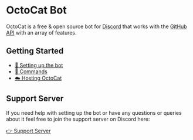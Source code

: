 # OctoCat Bot
OctoCat is a free & open source bot for [Discord](https://discord.com) that works with the [GitHub API](https://developer.github.com/v3/) with an array of features.

## Getting Started

- [🔨 Setting up the bot](https://github.com/tommyshelby9121/octocat/blob/master/docs/setup.md)
- [🤖 Commands](https://github.com/tommyshelby9121/octocat/blob/master/docs/commands.md)
- [☁️ Hosting OctoCat](https://github.com/tommyshelby9121/octocat/blob/master/docs/hosting.md)

## Support Server
If you need help with setting up the bot or have any questions or queries about it feel free to join the support server on Discord here:

[👉 Support Server](https://discord.gg/ZxD5EjY)

